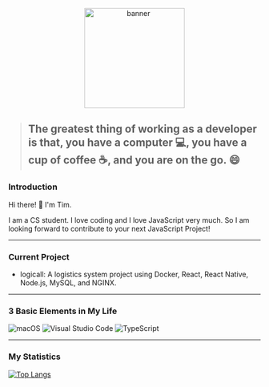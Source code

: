 <p align="middle">
  <img height="200" src="https://mk0analyticsindf35n9.kinstacdn.com/wp-content/uploads/2018/12/developer-dribbble.gif" alt="banner" />
</p>

> ## The greatest thing of working as a developer is that, you have a computer :computer:, you have a cup of coffee :coffee:, and you are on the go. :smile:

### Introduction

Hi there! :wave: I'm Tim.

I am a CS student. I love coding and I love JavaScript very much. So I am looking forward to contribute to your next JavaScript Project!

---

### Current Project

- logicall: A logistics system project using Docker, React, React Native, Node.js, MySQL, and NGINX.

---

### 3 Basic Elements in My Life

![macOS](https://img.shields.io/badge/macOS-292e33?style=flat-square&logo=apple&logoColor=ffffff)
![Visual Studio Code](https://img.shields.io/badge/Visual%20Studio%20Code-blue?style=flat-square&logo=visual-studio-code&logoColor=ffffff)
![TypeScript](https://flat.badgen.net/badge/icon/TypeScript?icon=typescript&label&labelColor=blue&color=blue)

---

### My Statistics

[![Top Langs](https://github-readme-stats.vercel.app/api/top-langs/?username=jswildcards&layout=compact)](https://github.com/anuraghazra/github-readme-stats)
